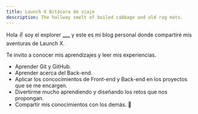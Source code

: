 ```yaml
---
title: Launch X Bitácora de viaje
description: The hallway smelt of boiled cabbage and old rag mats.
---
```


Hola ✌️  soy el explorer **___** y este es mi blog personal donde compartiré mis aventuras de Launch X.

Te invito a conocer mis aprendizajes y leer mis experiencias.
 - Aprender Git y GitHub. 
 - Aprender acerca del Back-end.
 - Aplicar los concocimientos de Front-end y Back-end en los proyectos que se me encargen. 
 - Divertirme mucho aprendiendo y diseñando los retos que nos propongan.
 - Compartir mis conocimientos con los demás.
🚀

